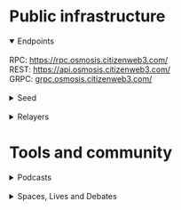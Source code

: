 # Public infrastructure 

<details open>
  <summary>Endpoints</summary>
  <br>
  RPC: <a href="https://rpc.osmosis.citizenweb3.com/">https://rpc.osmosis.citizenweb3.com/</a><br>
  REST: <a href="https://api.osmosis.citizenweb3.com/">https://api.osmosis.citizenweb3.com/</a><br>
  GRPC: <a href="grpc.osmosis.citizenweb3.com/">grpc.osmosis.citizenweb3.com/</a>
</details>
<br>
<details>
  <summary>Seed</summary>
039e0725baf0b7eb79dcb5b4245e0b9049c6c91a@168.119.37.164:12956
</details>
<br>
<details>
  <summary>Relayers</summary>
  Osmosis <-> Cosmoshub<br>
  Osmosis <-> Celestia<br>
  Osmosis <-> Atomone<br>
  Osmosis <-> Gravity-Bridge<br>
  Osmosis <-> Quicksilver<br>
  Osmosis <-> Bostrom<br>
  Osmosis <-> Neutron<br>
  Osmosis <-> Stride<br>
  Osmosis <-> Likecoin<br>
  Osmosis <-> Namada<br>
  <a href="https://www.mintscan.io/osmosis/address/osmo12mchf67y67y3xnk2tkzkxa67w3vmhxjs5vn2as">Our wallet</a><br>
  <a href="https://www.mintscan.io/osmosis/address/osmo1fl92605jdx79tu0hcynzy0fxmvrjaehvydtfer">Our wallet on Namada relayer</a>
</details>

# Tools and community
<details>
  <summary>Podcasts</summary>
  <a href="https://www.citizenweb3.com/sunny-tendermint">Money as a religion and validating with Sunny Aggarwal</a><br>
  <a href="https://www.citizenweb3.com/cryptocito">The Cosmos, it's Might and Economics with Cryptocito</a><br>
  <a href="https://www.citizenweb3.com/osmosis">DeFi, AMM & the future with Sunny Aggarwal</a><br>
</details>
<br>
<details>
  <summary>Spaces, Lives and Debates</summary>
  <a href="https://www.youtube.com/watch?v=peDRA7kEq0U">CosmWasm</a><br>
</details>